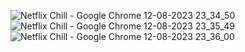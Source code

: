 ![Netflix   Chill - Google Chrome 12-08-2023 23_34_50](https://github.com/mtg718/TextFormatter/assets/135738292/81f01848-c2bb-4672-bb94-8878ed4e5e9c)
![Netflix   Chill - Google Chrome 12-08-2023 23_35_49](https://github.com/mtg718/TextFormatter/assets/135738292/13603fea-9c1d-46dd-a360-b7460b5e5469)
![Netflix   Chill - Google Chrome 12-08-2023 23_36_00](https://github.com/mtg718/TextFormatter/assets/135738292/7bb61bba-0e02-4bf8-89cc-f83d21478c5b)
